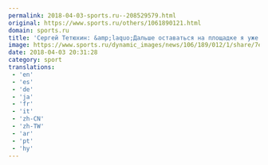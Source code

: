 ```yaml
---
permalink: 2018-04-03-sports.ru--208529579.html
original: https://www.sports.ru/others/1061890121.html
domain: sports.ru
title: 'Сергей Тетюхин: &amp;laquo;Дальше оставаться на площадке я уже не вижу смысла, до низкого уровня скатываться не хочется&amp;raquo;'
image: https://www.sports.ru/dynamic_images/news/106/189/012/1/share/7e39e3.png
date: 2018-04-03 20:31:28
category: sport
translations: 
 - 'en'
 - 'es'
 - 'de'
 - 'ja'
 - 'fr'
 - 'it'
 - 'zh-CN'
 - 'zh-TW'
 - 'ar'
 - 'pt'
 - 'hy'
---
```


